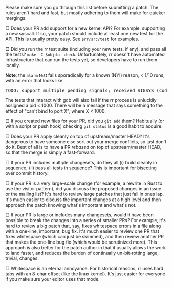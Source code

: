 Please make sure you go through this list before submitting a patch.  The rules aren't hard and fast, but mostly adhering to them will make for quicker mergings.

&#9633; Does your PR add support for a new kernel API?  For example, supporting a new syscall.  If so, your patch should include at least one new test for the API.  This is usually pretty easy.  See `$rr/src/test` for examples.

&#9633; Did you run the rr test suite (including your new tests, if any), and pass all the tests?  `make -C $objdir check`.  Unfortunately, rr doesn't have automated infrastructure that can run the tests yet, so developers have to run them locally.

**Note**: the `alarm` test fails sporadically for a known (NYI) reason, < 1/10 runs, with an error that looks like
<pre>
TODO: support multiple pending signals; received SIGSYS (code: %d) at $ip:%p while trying to deliver SIGSTKFLT (code: %d)
</pre>
The tests that interact with gdb will also fail if the rr process is unluckily assigned a pid < 1000.  There will be a message that says something to the effect of "can't bind to port X", where X < 1000.

&#9633; If you created new files for your PR, did you `git add` them?  Habitually (or with a script or push hook) checking `git status` is a good habit to acquire.

&#9633; Does your PR apply cleanly on top of upstream/master HEAD?  It's dangerous to have someone else sort out your merge conflicts, so just don't do it.  Best of all is to have a PR *rebased* on top of upstream/master HEAD, so that the merge is simply a fast-forward.

&#9633; If your PR includes multiple changesets, do they all (i) build cleanly in sequence; (ii) pass all tests in sequence?  This is important for bisecting over commit history.

&#9633; If your PR is a very large-scale change (for example, a rewrite in Rust to use the visitor pattern), did you discuss the proposed changes in an issue or the mailing list?  It's hard to review large patches that just fall in ones lap.  It's much easier to discuss the important changes at a high level and then approach the patch knowing what's important and what's not.

&#9633; If your PR is large or includes many changesets, would it have been possible to break the changes into a series of smaller PRs?  For example, it's hard to review a big patch that, say, fixes whitespace errors in a file along with a one-line, important, bug fix.  It's much easier to review one PR that fixes whitespace (which can just be skimmed), and then review another PR that makes the one-line bug fix (which would be scrutinized more).  This approach is also better for the patch author in that it usually allows the work to land faster, and reduces the burden of continually un-bit-rotting large, trivial, changes.

&#9633; Whitespace is an eternal annoyance.  For historical reasons, rr uses hard tabs with an 8-char offset (like the linux kernel).  It's just easier for everyone if you make sure your editor uses that mode.